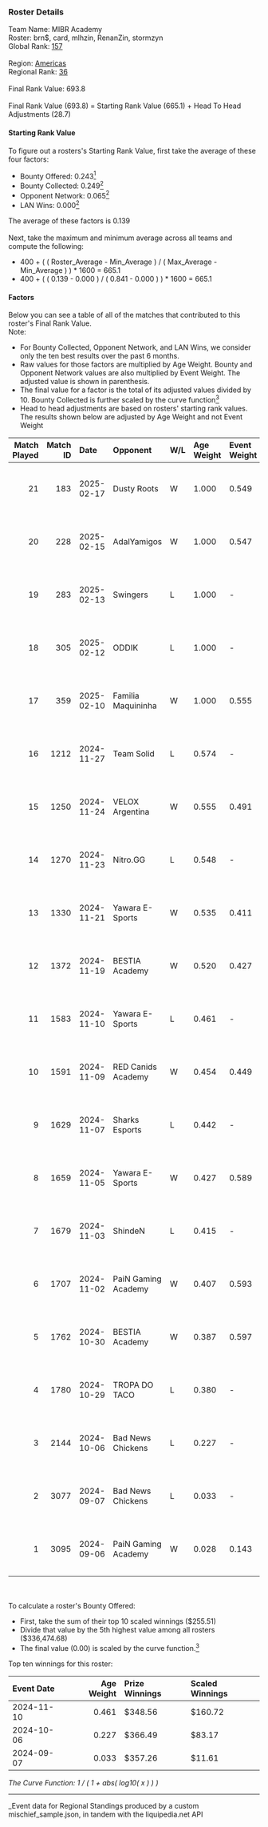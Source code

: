 ### Roster Details<br />
Team Name: MIBR Academy<br />
Roster: brn$, card, mlhzin, RenanZin, stormzyn<br />
Global Rank: [157](../../standings_global_2025_03_01.md)<br />
<br />
Region: [Americas]( ../../standings_americas_2025_03_01.md)<br />
Regional Rank: [36]( ../../standings_americas_2025_03_01.md)<br />
<br />
Final Rank Value:  693.8<br />
<br />
Final Rank Value (693.8) = Starting Rank Value (665.1) + Head To Head Adjustments (28.7)<br />

#### Starting Rank Value<br />
To figure out a rosters's Starting Rank Value, first take the average of these four factors:<br />
- Bounty Offered: 0.243[<sup>1</sup>](#table2)
- Bounty Collected: 0.249[<sup>2</sup>](#table1)
- Opponent Network: 0.065[<sup>2</sup>](#table1)
- LAN Wins: 0.000[<sup>2</sup>](#table1)

The average of these factors is 0.139<br />
<br />
Next, take the maximum and minimum average across all teams and compute the following:<br />
- 400 + ( ( Roster_Average - Min_Average ) / ( Max_Average - Min_Average ) ) * 1600 = 665.1
- 400 + ( ( 0.139 - 0.000 ) / ( 0.841 - 0.000 ) ) * 1600 = 665.1


#### Factors<br />
Below you can see a table of all of the matches that contributed to this roster's Final Rank Value.<br />
Note:<br />

- For Bounty Collected, Opponent Network, and LAN Wins, we consider only the ten best results over the past 6 months.
- Raw values for those factors are multiplied by Age Weight. Bounty and Opponent Network values are also multiplied by Event Weight. The adjusted value is shown in parenthesis.
- The final value for a factor is the total of its adjusted values divided by 10. Bounty Collected is further scaled by the curve function[<sup>3</sup>](#curveFunction)
- Head to head adjustments are based on rosters' starting rank values. The results shown below are adjusted by Age Weight and not Event Weight
<span id="table1"></span><br />


| Match Played | Match ID | Date       | Opponent            | W/L | Age Weight | Event Weight | Bounty Collected | Opponent Network | LAN Wins  | H2H Adj. | Roster                                 |
| -: | -: | :- | :- | :- | :- | :- | :- | :- | :- | -: | :- |
|           21 |      183 | 2025-02-17 | Dusty Roots         | W   | 1.000      | 0.549        | 0.008 (0.005)    | 0.422 (0.232)    | 0 (0.000) |    18.24 | brn$, card, mlhzin, RenanZin, stormzyn |
|           20 |      228 | 2025-02-15 | AdalYamigos         | W   | 1.000      | 0.547        | 0.003 (0.002)    | 0.226 (0.124)    | 0 (0.000) |    19.86 | brn$, card, mlhzin, RenanZin, stormzyn |
|           19 |      283 | 2025-02-13 | Swingers            | L   | 1.000      | -            | -                | -                | -         |   -14.17 | brn$, card, mlhzin, RenanZin, stormzyn |
|           18 |      305 | 2025-02-12 | ODDIK               | L   | 1.000      | -            | -                | -                | -         |    -8.28 | brn$, card, mlhzin, RenanZin, stormzyn |
|           17 |      359 | 2025-02-10 | Familia Maquininha  | W   | 1.000      | 0.555        | 0.003 (0.002)    | 0.133 (0.074)    | 0 (0.000) |    14.44 | brn$, card, mlhzin, RenanZin, stormzyn |
|           16 |     1212 | 2024-11-27 | Team Solid          | L   | 0.574      | -            | -                | -                | -         |    -4.25 | brn$, card, diozera, mlhzin, RenanZin  |
|           15 |     1250 | 2024-11-24 | VELOX Argentina     | W   | 0.555      | 0.491        | 0.000 (0.000)    | 0.121 (0.033)    | 0 (0.000) |     5.36 | brn$, card, diozera, mlhzin, RenanZin  |
|           14 |     1270 | 2024-11-23 | Nitro.GG            | L   | 0.548      | -            | -                | -                | -         |    -8.16 | brn$, card, diozera, mlhzin, RenanZin  |
|           13 |     1330 | 2024-11-21 | Yawara E-Sports     | W   | 0.535      | 0.411        | 0.002 (0.000)    | 0.321 (0.071)    | 0 (0.000) |     8.53 | brn$, card, diozera, mlhzin, RenanZin  |
|           12 |     1372 | 2024-11-19 | BESTIA Academy      | W   | 0.520      | 0.427        | 0.000 (0.000)    | 0.000 (0.000)    | 0 (0.000) |     2.94 | brn$, card, diozera, mlhzin, RenanZin  |
|           11 |     1583 | 2024-11-10 | Yawara E-Sports     | L   | 0.461      | -            | -                | -                | -         |    -7.31 | brn$, card, diozera, mlhzin, RenanZin  |
|           10 |     1591 | 2024-11-09 | RED Canids Academy  | W   | 0.454      | 0.449        | 0.005 (0.001)    | 0.095 (0.019)    | 0 (0.000) |     6.92 | brn$, card, diozera, mlhzin, RenanZin  |
|            9 |     1629 | 2024-11-07 | Sharks Esports      | L   | 0.442      | -            | -                | -                | -         |    -1.27 | brn$, card, diozera, mlhzin, RenanZin  |
|            8 |     1659 | 2024-11-05 | Yawara E-Sports     | W   | 0.427      | 0.589        | 0.002 (0.000)    | 0.321 (0.081)    | 0 (0.000) |     6.81 | brn$, card, diozera, mlhzin, RenanZin  |
|            7 |     1679 | 2024-11-03 | ShindeN             | L   | 0.415      | -            | -                | -                | -         |    -6.04 | brn$, card, diozera, mlhzin, RenanZin  |
|            6 |     1707 | 2024-11-02 | PaiN Gaming Academy | W   | 0.407      | 0.593        | 0.000 (0.000)    | 0.088 (0.021)    | 0 (0.000) |     2.47 | brn$, card, diozera, mlhzin, RenanZin  |
|            5 |     1762 | 2024-10-30 | BESTIA Academy      | W   | 0.387      | 0.597        | 0.000 (0.000)    | -                | 0 (0.000) |     2.29 | brn$, card, diozera, mlhzin, RenanZin  |
|            4 |     1780 | 2024-10-29 | TROPA DO TACO       | L   | 0.380      | -            | -                | -                | -         |    -5.59 | brn$, card, diozera, mlhzin, RenanZin  |
|            3 |     2144 | 2024-10-06 | Bad News Chickens   | L   | 0.227      | -            | -                | -                | -         |    -3.72 | brn$, diozera, JLK, mlhzin, RenanZin   |
|            2 |     3077 | 2024-09-07 | Bad News Chickens   | L   | 0.033      | -            | -                | -                | -         |    -0.54 | bobz, brn$, JLK, mlhzin, RenanZin      |
|            1 |     3095 | 2024-09-06 | PaiN Gaming Academy | W   | 0.028      | 0.143        | -                | 0.088 (0.000)    | -         |     0.16 | bobz, brn$, JLK, mlhzin, RenanZin      |

<br />
<span id="table2"></span><br />
To calculate a roster's Bounty Offered:<br />

- First, take the sum of their top 10 scaled winnings ($255.51)
- Divide that value by the 5th highest value among all rosters ($336,474.68)
- The final value (0.00) is scaled by the curve function.[<sup>3</sup>](#curveFunction)

Top ten winnings for this roster:<br />

| Event Date | Age Weight | Prize Winnings | Scaled Winnings |
| :- | -: | :- | :- |
| 2024-11-10 |      0.461 | $348.56        | $160.72         |
| 2024-10-06 |      0.227 | $366.49        | $83.17          |
| 2024-09-07 |      0.033 | $357.26        | $11.61          |


<span id="curveFunction"></span>_The Curve Function: 1 / ( 1 + abs( log10( x ) ) )_<br />

---
_Event data for Regional Standings produced by a custom mischief_sample.json, in tandem with the liquipedia.net API<br />

